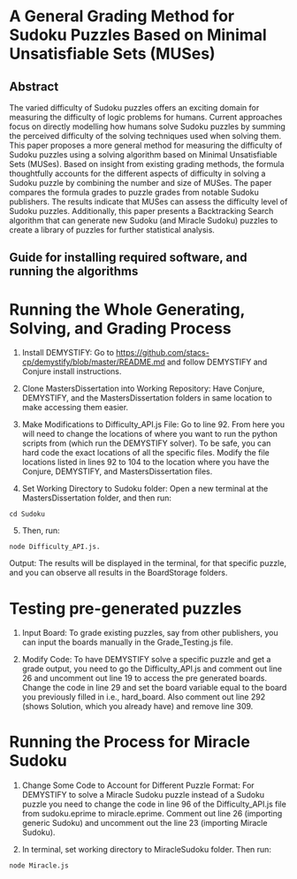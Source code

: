 
# A General Grading Method for Sudoku Puzzles Based on Minimal Unsatisfiable Sets (MUSes)


## Abstract 

The varied difficulty of Sudoku puzzles offers an exciting domain for measuring the difficulty of logic problems for humans. Current approaches focus on directly modelling how humans solve Sudoku puzzles by summing the perceived difficulty of the solving techniques used when solving them. This paper proposes a more general method for measuring the difficulty of Sudoku puzzles using a solving algorithm based on Minimal Unsatisfiable Sets (MUSes). Based on insight from existing grading methods, the formula thoughtfully accounts for the different aspects of difficulty in solving a Sudoku puzzle by combining the number and size of MUSes. The paper compares the formula grades to puzzle grades from notable Sudoku publishers. The results indicate that MUSes can assess the difficulty level of Sudoku puzzles. Additionally, this paper presents a Backtracking Search algorithm that can generate new Sudoku (and Miracle Sudoku) puzzles to create a library of puzzles for further statistical analysis. 

## Guide for installing required software, and running the algorithms

# Running the Whole Generating, Solving, and Grading Process
1. Install DEMYSTIFY:
Go to https://github.com/stacs-cp/demystify/blob/master/README.md and follow DEMYSTIFY and Conjure install instructions.

2. Clone MastersDissertation into Working Repository:
Have Conjure, DEMYSTIFY, and the MastersDissertation folders in same location to make accessing them easier.

3. Make Modifications to Difficulty_API.js File:
Go to line 92. From here you will need to change the locations of where you want to run the python scripts from (which run the DEMYSTIFY solver). To be safe, you can hard code the exact locations of all the specific files. Modify the file locations listed in lines 92 to 104 to the location where you have the Conjure, DEMYSTIFY, and MastersDissertation files.

4. Set Working Directory to Sudoku folder:
Open a new terminal at the MastersDissertation folder, and then run:
```
cd Sudoku
```
5. Then, run: 
```
node Difficulty_API.js. 
```
Output:
The results will be displayed in the terminal, for that specific puzzle, and you can observe all results in the BoardStorage folders.

# Testing pre-generated puzzles
1. Input Board:
To grade existing puzzles, say from other publishers, you can input the boards manually in the Grade_Testing.js file.

2. Modify Code:
To have DEMYSTIFY solve a specific puzzle and get a grade output, you need to go the Difficulty_API.js and comment out line 26 and uncomment out line 19 to access the pre generated boards. Change the code in line 29 and set the board variable equal to the board you previously filled in i.e., hard_board.
Also comment out line 292 (shows Solution, which you already have) and remove line 309.

# Running the Process for Miracle Sudoku
1. Change Some Code to Account for Different Puzzle Format:
For DEMYSTIFY to solve a Miracle Sudoku puzzle instead of a Sudoku puzzle you need to change the code in line 96 of the Difficulty_API.js file from sudoku.eprime to miracle.eprime.
Comment out line 26 (importing generic Sudoku) and uncomment out the line 23 (importing Miracle Sudoku).

2. In terminal, set working directory to MiracleSudoku folder. Then run: 
```
node Miracle.js
```
